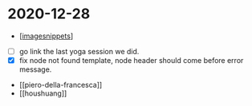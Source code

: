 # 2020-12-28

- [[imagesnippets]]
- [ ] go link the last yoga session we did.
- [x] fix node not found template, node header should come before error message.
- [[piero-della-francesca]]
- [[houshuang]]

[//begin]: # "Autogenerated link references for markdown compatibility"
[imagesnippets]: ../imagesnippets "Imagesnippets"
[//end]: # "Autogenerated link references"